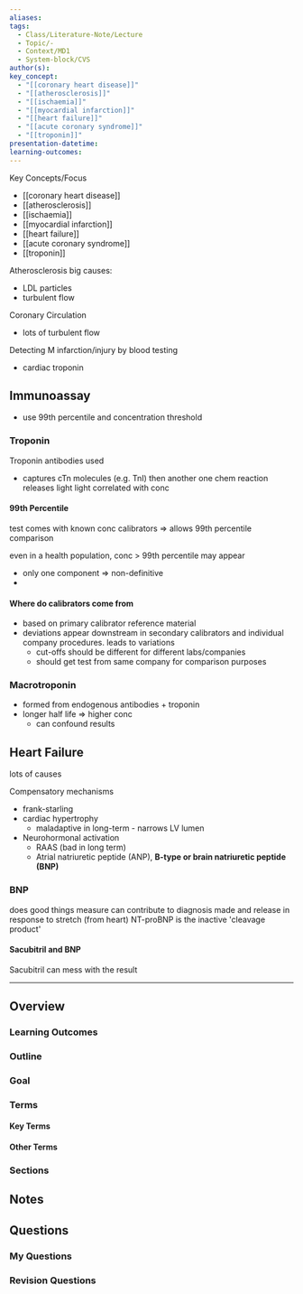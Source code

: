 ```yaml
---
aliases: 
tags:
  - Class/Literature-Note/Lecture
  - Topic/-
  - Context/MD1
  - System-block/CVS
author(s): 
key_concept:
  - "[[coronary heart disease]]"
  - "[[atherosclerosis]]"
  - "[[ischaemia]]"
  - "[[myocardial infarction]]"
  - "[[heart failure]]"
  - "[[acute coronary syndrome]]"
  - "[[troponin]]"
presentation-datetime: 
learning-outcomes:
---
```


Key Concepts/Focus
- [[coronary heart disease]]
- [[atherosclerosis]]
- [[ischaemia]]
- [[myocardial infarction]]
- [[heart failure]]
- [[acute coronary syndrome]]
- [[troponin]]


Atherosclerosis
big causes:
- LDL particles
- turbulent flow

Coronary Circulation
- lots of turbulent flow


Detecting M infarction/injury by blood testing
- cardiac troponin


## Immunoassay
- use 99th percentile and concentration threshold
### Troponin
Troponin antibodies used
- captures cTn molecules (e.g. TnI)
then another one
chem reaction releases light
light correlated with conc

#### 99th Percentile
test comes with known conc calibrators => allows 99th percentile comparison

even in a health population, conc > 99th percentile may appear
- only one component => non-definitive
- 
#### Where do calibrators come from
- based on primary calibrator reference material
- deviations appear downstream in secondary calibrators and individual company procedures. leads to variations
	- cut-offs should be different for different labs/companies
	- should get test from same company for comparison purposes


### Macrotroponin
- formed from endogenous antibodies + troponin
- longer half life => higher conc
	- can confound results

## Heart Failure
lots of causes

Compensatory mechanisms
- frank-starling
- cardiac hypertrophy
	- maladaptive in long-term - narrows LV lumen
- Neurohormonal activation
	- RAAS (bad in long term)
	- Atrial natriuretic peptide (ANP), **B-type or brain natriuretic peptide (BNP)**

### BNP
does good things
measure can contribute to diagnosis
made and release in response to stretch (from heart)
NT-proBNP is the inactive 'cleavage product'

#### Sacubitril and BNP
Sacubitril can mess with the result


---
## Overview
### Learning Outcomes

### Outline

### Goal

### Terms
#### Key Terms

#### Other Terms

### Sections


## Notes


## Questions

### My Questions
### Revision Questions




